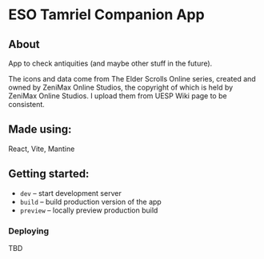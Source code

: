 # ESO Tamriel Companion App

## About

App to check antiquities (and maybe other stuff in the future).

The icons and data come from The Elder Scrolls Online series, created and owned by ZeniMax Online Studios, the copyright of which is held by ZeniMax Online Studios. I upload them from UESP Wiki page to be consistent.

## Made using:

React, Vite, Mantine

## Getting started:

- `dev` – start development server
- `build` – build production version of the app
- `preview` – locally preview production build

### Deploying

TBD
